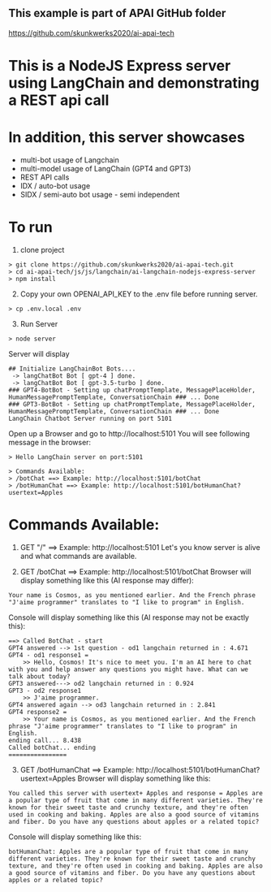## This example is part of APAI GitHub folder
https://github.com/skunkwerks2020/ai-apai-tech

# This is a NodeJS Express server using LangChain and demonstrating a REST api call
# In addition, this server showcases
- multi-bot usage of Langchain
- multi-model usage of LangChain (GPT4 and GPT3)
- REST API calls
- IDX / auto-bot usage
- SIDX / semi-auto bot usage - semi independent

# To run
1. clone project
```
> git clone https://github.com/skunkwerks2020/ai-apai-tech.git
> cd ai-apai-tech/js/js/langchain/ai-langchain-nodejs-express-server
> npm install
```

2. Copy your own OPENAI_API_KEY to the .env file before running server.
```
> cp .env.local .env
```

3. Run Server
```
> node server
```

Server will display
```
## Initialize LangChainBot Bots....
 -> langChatBot Bot [ gpt-4 ] done.
 -> langChatBot Bot [ gpt-3.5-turbo ] done.
### GPT4-BotBot - Setting up chatPromptTemplate, MessagePlaceHolder, HumanMessagePromptTemplate, ConversationChain ### ... Done
### GPT3-BotBot - Setting up chatPromptTemplate, MessagePlaceHolder, HumanMessagePromptTemplate, ConversationChain ### ... Done
LangChain Chatbot Server running on port 5101
```

Open up a Browser and go to http://localhost:5101
You will see following message in the browser:
```
> Hello LangChain server on port:5101

> Commands Available:
> /botChat ==> Example: http://localhost:5101/botChat
> /botHumanChat ==> Example: http://localhost:5101/botHumanChat?usertext=Apples
```


# Commands Available:

1. GET "/" ==> Example: http://localhost:5101
Let's you know server is alive and what commands are available.

2. GET /botChat ==> Example: http://localhost:5101/botChat
Browser will display something like this (AI response may differ):
```
Your name is Cosmos, as you mentioned earlier. And the French phrase "J'aime programmer" translates to "I like to program" in English.
```

Console will display something like this (AI response may not be exactly this):
```
==> Called BotChat - start
GPT4 answered --> 1st question - od1 langchain returned in : 4.671
GPT4 - od1 response1 =
	>> Hello, Cosmos! It's nice to meet you. I'm an AI here to chat with you and help answer any questions you might have. What can we talk about today?
GPT3 answered---> od2 langchain returned in : 0.924
GPT3 - od2 response1
	>> J'aime programmer.
GPT4 answered again --> od3 langchain returned in : 2.841
GPT4 response2 =
	>> Your name is Cosmos, as you mentioned earlier. And the French phrase "J'aime programmer" translates to "I like to program" in English.
ending call... 8.438
Called botChat... ending
================
```


3. GET /botHumanChat ==> Example: http://localhost:5101/botHumanChat?usertext=Apples
Browser will display something like this:
```
You called this server with usertext+ Apples and response = Apples are a popular type of fruit that come in many different varieties. They're known for their sweet taste and crunchy texture, and they're often used in cooking and baking. Apples are also a good source of vitamins and fiber. Do you have any questions about apples or a related topic?
```

Console will display something like this:
```
botHumanChat: Apples are a popular type of fruit that come in many different varieties. They're known for their sweet taste and crunchy texture, and they're often used in cooking and baking. Apples are also a good source of vitamins and fiber. Do you have any questions about apples or a related topic?
```
